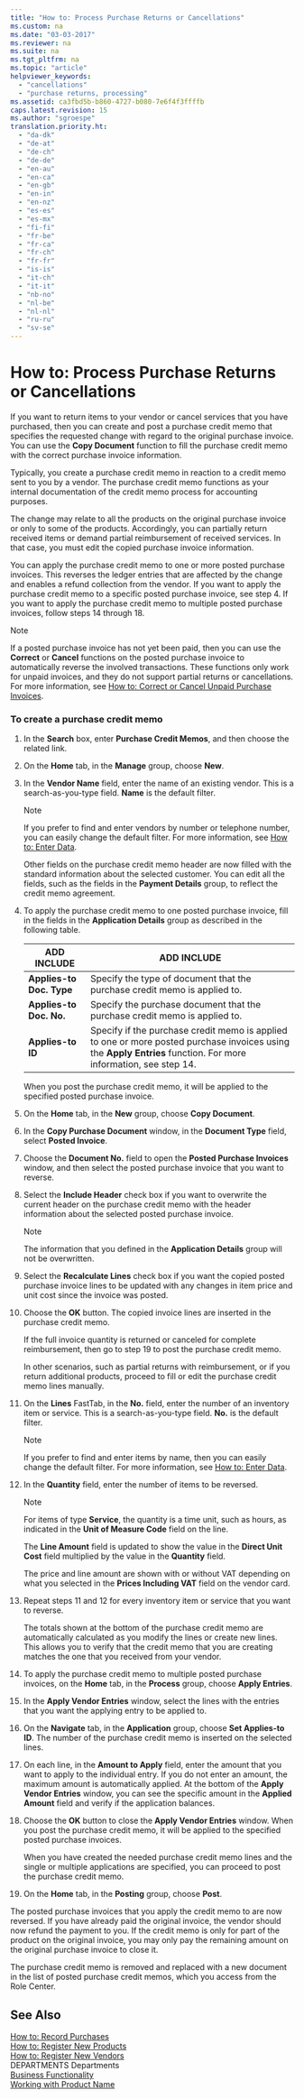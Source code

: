 ```yaml
---
title: "How to: Process Purchase Returns or Cancellations"
ms.custom: na
ms.date: "03-03-2017"
ms.reviewer: na
ms.suite: na
ms.tgt_pltfrm: na
ms.topic: "article"
helpviewer_keywords: 
  - "cancellations"
  - "purchase returns, processing"
ms.assetid: ca3fbd5b-b860-4727-b080-7e6f4f3ffffb
caps.latest.revision: 15
ms.author: "sgroespe"
translation.priority.ht: 
  - "da-dk"
  - "de-at"
  - "de-ch"
  - "de-de"
  - "en-au"
  - "en-ca"
  - "en-gb"
  - "en-in"
  - "en-nz"
  - "es-es"
  - "es-mx"
  - "fi-fi"
  - "fr-be"
  - "fr-ca"
  - "fr-ch"
  - "fr-fr"
  - "is-is"
  - "it-ch"
  - "it-it"
  - "nb-no"
  - "nl-be"
  - "nl-nl"
  - "ru-ru"
  - "sv-se"
---
```

# How to: Process Purchase Returns or Cancellations
If you want to return items to your vendor or cancel services that you have purchased, then you can create and post a purchase credit memo that specifies the requested change with regard to the original purchase invoice. You can use the **Copy Document** function to fill the purchase credit memo with the correct purchase invoice information.  
  
 Typically, you create a purchase credit memo in reaction to a credit memo sent to you by a vendor. The purchase credit memo functions as your internal documentation of the credit memo process for accounting purposes.  
  
 The change may relate to all the products on the original purchase invoice or only to some of the products. Accordingly, you can partially return received items or demand partial reimbursement of received services. In that case, you must edit the copied purchase invoice information.  
  
 You can apply the purchase credit memo to one or more posted purchase invoices. This reverses the ledger entries that are affected by the change and enables a refund collection from the vendor. If you want to apply the purchase credit memo to a specific posted purchase invoice, see step 4. If you want to apply the purchase credit memo to multiple posted purchase invoices, follow steps 14 through 18.  
  
> [!NOTE]  
>  If a posted purchase invoice has not yet been paid, then you can use the **Correct** or **Cancel** functions on the posted purchase invoice to automatically reverse the involved transactions. These functions only work for unpaid invoices, and they do not support partial returns or cancellations. For more information, see [How to: Correct or Cancel Unpaid Purchase Invoices](../Purchasing/how-to-correct-or-cancel-unpaid-purchase-invoices.md).  
  
### To create a purchase credit memo  
  
1.  In the **Search** box, enter  **Purchase Credit Memos**, and then choose the related link.  
  
2.  On the **Home** tab, in the **Manage** group, choose **New**.  
  
3.  In the **Vendor Name** field, enter the name of an existing vendor. This is a search\-as\-you\-type field. **Name** is the default filter.  
  
    > [!NOTE]  
    >  If you prefer to find and enter vendors by number or telephone number, you can easily change the default filter. For more information, see [How to: Enter Data](../WorkingWithDynamics/how-to-enter-data.md).  
  
     Other fields on the purchase credit memo header are now filled with the standard information about the selected customer. You can edit all the fields, such as the fields in the **Payment Details** group, to reflect the credit memo agreement.  
  
4.  To apply the purchase credit memo to one posted purchase invoice, fill in the fields in the **Application Details** group as described in the following table.  
  
    |ADD INCLUDE<!--[!INCLUDE[bp_tablefield](../ApplicationDesign/includes/bp_tablefield_md.md)]-->|ADD INCLUDE<!--[!INCLUDE[bp_tabledescription](../ApplicationDesign/includes/bp_tabledescription_md.md)]-->|  
    |---------------------------------|---------------------------------------|  
    |**Applies\-to Doc. Type**|Specify the type of document that the purchase credit memo is applied to.|  
    |**Applies\-to Doc. No.**|Specify the purchase document that the purchase credit memo is applied to.|  
    |**Applies\-to ID**|Specify if the purchase credit memo is applied to one or more posted purchase invoices using the **Apply Entries** function. For more information, see step 14.|  
  
     When you post the purchase credit memo, it will be applied to the specified posted purchase invoice.  
  
5.  On the **Home** tab, in the **New** group, choose **Copy Document**.  
  
6.  In the **Copy Purchase Document** window, in the **Document Type** field, select **Posted Invoice**.  
  
7.  Choose the **Document No.** field to open the **Posted Purchase Invoices** window, and then select the posted purchase invoice that you want to reverse.  
  
8.  Select the **Include Header** check box if you want to overwrite the current header on the purchase credit memo with the header information about the selected posted purchase invoice.  
  
    > [!NOTE]  
    >  The information that you defined in the **Application Details** group will not be overwritten.  
  
9. Select the **Recalculate Lines** check box if you want the copied posted purchase invoice lines to be updated with any changes in item price and unit cost since the invoice was posted.  
  
10. Choose the **OK** button. The copied invoice lines are inserted in the purchase credit memo.  
  
     If the full invoice quantity is returned or canceled for complete reimbursement, then go to step 19 to post the purchase credit memo.  
  
     In other scenarios, such as partial returns with reimbursement, or if you return additional products, proceed to fill or edit the purchase credit memo lines manually.  
  
11. On the **Lines** FastTab, in the **No.** field, enter the number of an inventory item or service. This is a search\-as\-you\-type field. **No.** is the default filter.  
  
    > [!NOTE]  
    >  If you prefer to find and enter items by name, then you can easily change the default filter. For more information, see [How to: Enter Data](../WorkingWithDynamics/how-to-enter-data.md).  
  
12. In the **Quantity** field, enter the number of items to be reversed.  
  
    > [!NOTE]  
    >  For items of type **Service**, the quantity is a time unit, such as hours, as indicated in the **Unit of Measure Code** field on the line.  
  
     The **Line Amount** field is updated to show the value in the **Direct Unit Cost** field multiplied by the value in the **Quantity** field.  
  
     The price and line amount are shown with or without VAT depending on what you selected in the **Prices Including VAT** field on the vendor card.  
  
13. Repeat steps 11 and 12 for every inventory item or service that you want to reverse.  
  
     The totals shown at the bottom of the purchase credit memo are automatically calculated as you modify the lines or create new lines. This allows you to verify that the credit memo that you are creating matches the one that you received from your vendor.  
  
14. To apply the purchase credit memo to multiple posted purchase invoices, on the **Home** tab, in the **Process** group, choose **Apply Entries**.  
  
15. In the **Apply Vendor Entries** window, select the lines with the entries that you want the applying entry to be applied to.  
  
16. On the **Navigate** tab, in the **Application** group, choose **Set Applies\-to ID**. The number of the purchase credit memo is inserted on the selected lines.  
  
17. On each line, in the **Amount to Apply** field, enter the amount that you want to apply to the individual entry. If you do not enter an amount, the maximum amount is automatically applied. At the bottom of the **Apply Vendor Entries** window, you can see the specific amount in the **Applied Amount** field and verify if the application balances.  
  
18. Choose the **OK** button to close the **Apply Vendor Entries** window. When you post the purchase credit memo, it will be applied to the specified posted purchase invoices.  
  
     When you have created the needed purchase credit memo lines and the single or multiple applications are specified, you can proceed to post the purchase credit memo.  
  
19. On the **Home** tab, in the **Posting** group, choose **Post**.  
  
 The posted purchase invoices that you apply the credit memo to are now reversed. If you have already paid the original invoice, the vendor should now refund the payment to you. If the credit memo is only for part of the product on the original invoice, you may only pay the remaining amount on the original purchase invoice to close it.  
  
 The purchase credit memo is removed and replaced with a new document in the list of posted purchase credit memos, which you access from the Role Center.  
  
## See Also  
 [How to: Record Purchases](../Finance/how-to-record-purchases.md)   
 [How to: Register New Products](../DesignAndEngineering/how-to-register-new-products.md)   
 [How to: Register New Vendors](../Purchasing/how-to-register-new-vendors.md)   
 DEPARTMENTS Departments   
 [Business Functionality](../Topic/Business%20Functionality.md)   
 [Working with Product Name](../WorkingWithDynamics/working-with-$-p_1-product-name-$-.md)